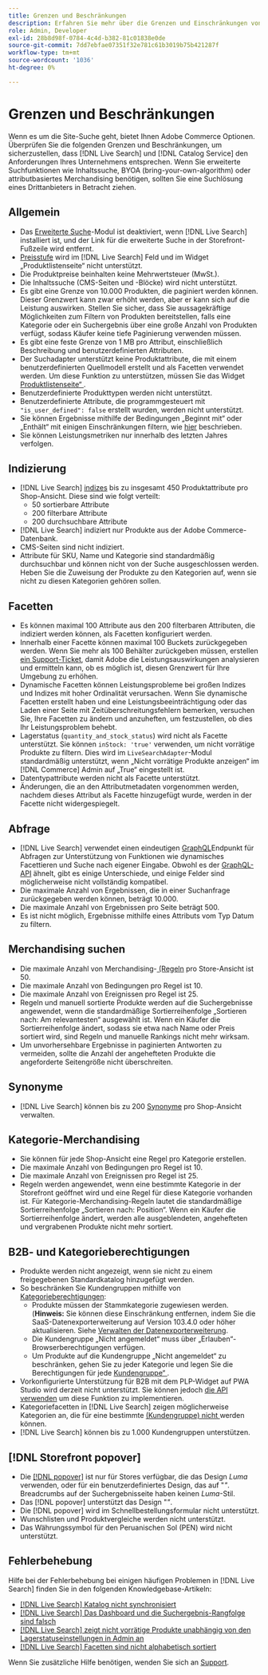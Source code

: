```yaml
---
title: Grenzen und Beschränkungen
description: Erfahren Sie mehr über die Grenzen und Einschränkungen von  [!DNL Live Search] , um sicherzustellen, dass es den Anforderungen Ihres Unternehmens entspricht.
role: Admin, Developer
exl-id: 28b8d98f-0784-4c4d-b382-81c01838e0de
source-git-commit: 7dd7ebfae07351f32e781c61b3019b75b421287f
workflow-type: tm+mt
source-wordcount: '1036'
ht-degree: 0%

---
```


# Grenzen und Beschränkungen

Wenn es um die Site-Suche geht, bietet Ihnen Adobe Commerce Optionen. Überprüfen Sie die folgenden Grenzen und Beschränkungen, um sicherzustellen, dass [!DNL Live Search] und [!DNL Catalog Service] den Anforderungen Ihres Unternehmens entsprechen. Wenn Sie erweiterte Suchfunktionen wie Inhaltssuche, BYOA (bring-your-own-algorithm) oder attributbasiertes Merchandising benötigen, sollten Sie eine Suchlösung eines Drittanbieters in Betracht ziehen.

## Allgemein

- Das [Erweiterte Suche](https://experienceleague.adobe.com/en/docs/commerce-admin/catalog/catalog/search/search)-Modul ist deaktiviert, wenn [!DNL Live Search] installiert ist, und der Link für die erweiterte Suche in der Storefront-Fußzeile wird entfernt.
- [Preisstufe](https://experienceleague.adobe.com/en/docs/commerce-admin/catalog/products/pricing/product-price-tier) wird im [!DNL Live Search] Feld und im Widget „Produktlistenseite“ nicht unterstützt.
- Die Produktpreise beinhalten keine Mehrwertsteuer (MwSt.).
- Die Inhaltssuche (CMS-Seiten und -Blöcke) wird nicht unterstützt.
- Es gibt eine Grenze von 10.000 Produkten, die paginiert werden können. Dieser Grenzwert kann zwar erhöht werden, aber er kann sich auf die Leistung auswirken. Stellen Sie sicher, dass Sie aussagekräftige Möglichkeiten zum Filtern von Produkten bereitstellen, falls eine Kategorie oder ein Suchergebnis über eine große Anzahl von Produkten verfügt, sodass Käufer keine tiefe Paginierung verwenden müssen.
- Es gibt eine feste Grenze von 1 MB pro Attribut, einschließlich Beschreibung und benutzerdefinierten Attributen.
- Der Suchadapter unterstützt keine Produktattribute, die mit einem benutzerdefinierten Quellmodell erstellt und als Facetten verwendet werden. Um diese Funktion zu unterstützen, müssen Sie das Widget [Produktlistenseite“ ](plp-styling.md).
- Benutzerdefinierte Produkttypen werden nicht unterstützt.
- Benutzerdefinierte Attribute, die programmgesteuert mit `"is_user_defined": false` erstellt wurden, werden nicht unterstützt.
- Sie können Ergebnisse mithilfe der Bedingungen „Beginnt mit“ oder „Enthält“ mit einigen Einschränkungen filtern, wie [hier](https://developer.adobe.com/commerce/services/graphql/live-search/product-search/#limitations) beschrieben.
- Sie können Leistungsmetriken nur innerhalb des letzten Jahres verfolgen.

## Indizierung

- [!DNL Live Search] [indizes](indexing.md) bis zu insgesamt 450 Produktattribute pro Shop-Ansicht. Diese sind wie folgt verteilt:
   - 50 sortierbare Attribute
   - 200 filterbare Attribute
   - 200 durchsuchbare Attribute
- [!DNL Live Search] indiziert nur Produkte aus der Adobe Commerce-Datenbank.
- CMS-Seiten sind nicht indiziert.
- Attribute für SKU, Name und Kategorie sind standardmäßig durchsuchbar und können nicht von der Suche ausgeschlossen werden. Heben Sie die Zuweisung der Produkte zu den Kategorien auf, wenn sie nicht zu diesen Kategorien gehören sollen.

## Facetten

- Es können maximal 100 Attribute aus den 200 filterbaren Attributen, die indiziert werden können, als Facetten konfiguriert werden.
- Innerhalb einer Facette können maximal 100 Buckets zurückgegeben werden. Wenn Sie mehr als 100 Behälter zurückgeben müssen, erstellen [ein Support-Ticket](https://experienceleague.adobe.com/en/docs/commerce-knowledge-base/kb/help-center-guide/magento-help-center-user-guide), damit Adobe die Leistungsauswirkungen analysieren und ermitteln kann, ob es möglich ist, diesen Grenzwert für Ihre Umgebung zu erhöhen.
- Dynamische Facetten können Leistungsprobleme bei großen Indizes und Indizes mit hoher Ordinalität verursachen. Wenn Sie dynamische Facetten erstellt haben und eine Leistungsbeeinträchtigung oder das Laden einer Seite mit Zeitüberschreitungsfehlern bemerken, versuchen Sie, Ihre Facetten zu ändern und anzuheften, um festzustellen, ob dies Ihr Leistungsproblem behebt.
- Lagerstatus (`quantity_and_stock_status`) wird nicht als Facette unterstützt. Sie können `inStock: 'true'` verwenden, um nicht vorrätige Produkte zu filtern. Dies wird im `LiveSearchAdapter`-Modul standardmäßig unterstützt, wenn „Nicht vorrätige Produkte anzeigen“ im [!DNL Commerce] Admin auf „True“ eingestellt ist.
- Datentypattribute werden nicht als Facette unterstützt.
- Änderungen, die an den Attributmetadaten vorgenommen werden, nachdem dieses Attribut als Facette hinzugefügt wurde, werden in der Facette nicht widergespiegelt.

## Abfrage

- [!DNL Live Search] verwendet einen eindeutigen [GraphQL](https://developer.adobe.com/commerce/services/graphql/live-search/)Endpunkt für Abfragen zur Unterstützung von Funktionen wie dynamisches Facettieren und Suche nach eigener Eingabe. Obwohl es der [GraphQL-API](https://developer.adobe.com/commerce/webapi/graphql/) ähnelt, gibt es einige Unterschiede, und einige Felder sind möglicherweise nicht vollständig kompatibel.
- Die maximale Anzahl von Ergebnissen, die in einer Suchanfrage zurückgegeben werden können, beträgt 10.000.
- Die maximale Anzahl von Ergebnissen pro Seite beträgt 500.
- Es ist nicht möglich, Ergebnisse mithilfe eines Attributs vom Typ Datum zu filtern.

## Merchandising suchen

- Die maximale Anzahl von Merchandising-[ (Regeln](rules.md) pro Store-Ansicht ist 50.
- Die maximale Anzahl von Bedingungen pro Regel ist 10.
- Die maximale Anzahl von Ereignissen pro Regel ist 25.
- Regeln und manuell sortierte Produkte werden auf die Suchergebnisse angewendet, wenn die standardmäßige Sortierreihenfolge „Sortieren nach: Am relevantesten“ ausgewählt ist. Wenn ein Käufer die Sortierreihenfolge ändert, sodass sie etwa nach Name oder Preis sortiert wird, sind Regeln und manuelle Rankings nicht mehr wirksam.
- Um unvorhersehbare Ergebnisse in paginierten Antworten zu vermeiden, sollte die Anzahl der angehefteten Produkte die angeforderte Seitengröße nicht überschreiten.

## Synonyme

- [!DNL Live Search] können bis zu 200 [Synonyme](synonyms.md) pro Shop-Ansicht verwalten.

## Kategorie-Merchandising

- Sie können für jede Shop-Ansicht eine Regel pro Kategorie erstellen.
- Die maximale Anzahl von Bedingungen pro Regel ist 10.
- Die maximale Anzahl von Ereignissen pro Regel ist 25.
- Regeln werden angewendet, wenn eine bestimmte Kategorie in der Storefront geöffnet wird und eine Regel für diese Kategorie vorhanden ist. Für Kategorie-Merchandising-Regeln lautet die standardmäßige Sortierreihenfolge „Sortieren nach: Position“. Wenn ein Käufer die Sortierreihenfolge ändert, werden alle ausgeblendeten, angehefteten und vergrabenen Produkte nicht mehr sortiert.

## B2B- und Kategorieberechtigungen

- Produkte werden nicht angezeigt, wenn sie nicht zu einem freigegebenen Standardkatalog hinzugefügt werden.
- So beschränken Sie Kundengruppen mithilfe von [Kategorieberechtigungen](https://experienceleague.adobe.com/en/docs/commerce-admin/catalog/categories/category-permissions):
   - Produkte müssen der Stammkategorie zugewiesen werden. (**Hinweis:** Sie können diese Einschränkung entfernen, indem Sie die SaaS-Datenexporterweiterung auf Version 103.4.0 oder höher aktualisieren. Siehe [Verwalten der Datenexporterweiterung](../data-export/manage-extension.md).
   - Die Kundengruppe „Nicht angemeldet“ muss über „Erlauben“-Browserberechtigungen verfügen.
   - Um Produkte auf die Kundengruppe „Nicht angemeldet“ zu beschränken, gehen Sie zu jeder Kategorie und legen Sie die Berechtigungen für jede [Kundengruppe“ ](https://experienceleague.adobe.com/en/docs/commerce-admin/b2b/shared-catalogs/catalog-shared-manage).
- Vorkonfigurierte Unterstützung für B2B mit dem PLP-Widget auf PWA Studio wird derzeit nicht unterstützt. Sie können jedoch [die API verwenden](install.md#pwa-support) um diese Funktion zu implementieren.
- Kategoriefacetten in [!DNL Live Search] zeigen möglicherweise Kategorien an, die für eine bestimmte [ (Kundengruppe) nicht ](https://experienceleague.adobe.com/en/docs/commerce-admin/b2b/shared-catalogs/catalog-shared-manage) werden können.
- [!DNL Live Search] können bis zu 1.000 Kundengruppen unterstützen.

## [!DNL Storefront popover]

- Die [[!DNL popover]](storefront-popover.md) ist nur für Stores verfügbar, die das Design *Luma* verwenden, oder für ein benutzerdefiniertes Design, das auf &quot;*&quot;*. Breadcrumbs auf der Suchergebnisseite haben keinen *Luma*-Stil.
- Das [!DNL popover] unterstützt das Design &quot;*&quot;*.
- Die [!DNL popover] wird im Schnellbestellungsformular nicht unterstützt.
- Wunschlisten und Produktvergleiche werden nicht unterstützt.
- Das Währungssymbol für den Peruanischen Sol (PEN) wird nicht unterstützt.

## Fehlerbehebung

Hilfe bei der Fehlerbehebung bei einigen häufigen Problemen in [!DNL Live Search] finden Sie in den folgenden Knowledgebase-Artikeln:

- [[!DNL Live Search] Katalog nicht synchronisiert](https://experienceleague.adobe.com/en/docs/commerce-knowledge-base/kb/troubleshooting/miscellaneous/live-search-catalog-data-sync)
- [[!DNL Live Search] Das Dashboard und die Suchergebnis-Rangfolge sind falsch](https://experienceleague.adobe.com/en/docs/commerce-knowledge-base/kb/troubleshooting/miscellaneous/live-search-dashboard-ranking-incorrect)
- [[!DNL Live Search] zeigt nicht vorrätige Produkte unabhängig von den Lagerstatuseinstellungen in Admin an](https://experienceleague.adobe.com/en/docs/commerce-knowledge-base/kb/troubleshooting/miscellaneous/live-search-displays-out-of-stock-products)
- [[!DNL Live Search] Facetten sind nicht alphabetisch sortiert](https://experienceleague.adobe.com/en/docs/commerce-knowledge-base/kb/troubleshooting/miscellaneous/live-search-facets-not-sorted)

Wenn Sie zusätzliche Hilfe benötigen, wenden Sie sich an [Support](https://experienceleague.adobe.com/en/docs/commerce-knowledge-base/kb/help-center-guide/magento-help-center-user-guide).
